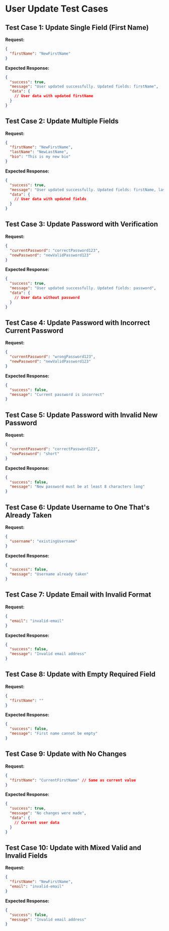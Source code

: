 # User Update Test Cases

## Test Case 1: Update Single Field (First Name)

**Request:**

```json
{
  "firstName": "NewFirstName"
}
```

**Expected Response:**

```json
{
  "success": true,
  "message": "User updated successfully. Updated fields: firstName",
  "data": {
    // User data with updated firstName
  }
}
```

## Test Case 2: Update Multiple Fields

**Request:**

```json
{
  "firstName": "NewFirstName",
  "lastName": "NewLastName",
  "bio": "This is my new bio"
}
```

**Expected Response:**

```json
{
  "success": true,
  "message": "User updated successfully. Updated fields: firstName, lastName, bio",
  "data": {
    // User data with updated fields
  }
}
```

## Test Case 3: Update Password with Verification

**Request:**

```json
{
  "currentPassword": "correctPassword123",
  "newPassword": "newValidPassword123"
}
```

**Expected Response:**

```json
{
  "success": true,
  "message": "User updated successfully. Updated fields: password",
  "data": {
    // User data without password
  }
}
```

## Test Case 4: Update Password with Incorrect Current Password

**Request:**

```json
{
  "currentPassword": "wrongPassword123",
  "newPassword": "newValidPassword123"
}
```

**Expected Response:**

```json
{
  "success": false,
  "message": "Current password is incorrect"
}
```

## Test Case 5: Update Password with Invalid New Password

**Request:**

```json
{
  "currentPassword": "correctPassword123",
  "newPassword": "short"
}
```

**Expected Response:**

```json
{
  "success": false,
  "message": "New password must be at least 8 characters long"
}
```

## Test Case 6: Update Username to One That's Already Taken

**Request:**

```json
{
  "username": "existingUsername"
}
```

**Expected Response:**

```json
{
  "success": false,
  "message": "Username already taken"
}
```

## Test Case 7: Update Email with Invalid Format

**Request:**

```json
{
  "email": "invalid-email"
}
```

**Expected Response:**

```json
{
  "success": false,
  "message": "Invalid email address"
}
```

## Test Case 8: Update with Empty Required Field

**Request:**

```json
{
  "firstName": ""
}
```

**Expected Response:**

```json
{
  "success": false,
  "message": "First name cannot be empty"
}
```

## Test Case 9: Update with No Changes

**Request:**

```json
{
  "firstName": "CurrentFirstName" // Same as current value
}
```

**Expected Response:**

```json
{
  "success": true,
  "message": "No changes were made",
  "data": {
    // Current user data
  }
}
```

## Test Case 10: Update with Mixed Valid and Invalid Fields

**Request:**

```json
{
  "firstName": "NewFirstName",
  "email": "invalid-email"
}
```

**Expected Response:**

```json
{
  "success": false,
  "message": "Invalid email address"
}
```
